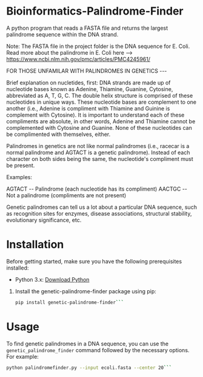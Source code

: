 # Bioinformatics-Palindrome-Finder

A python program that reads a FASTA file and returns the largest palindrome sequence within the DNA strand.

Note: The FASTA file in the project folder is the DNA sequence for E. Coli.
Read more about the palindrome in E. Coli here --> https://www.ncbi.nlm.nih.gov/pmc/articles/PMC4245961/

FOR THOSE UNFAMILAR WITH PALINDROMES IN GENETICS ---

Brief explanation on nucletides, first:
DNA strands are made up of nucleotide bases known as Adenine, Thiamine, Guanine, Cytosine, abbreviated as A, T, G, C. The double helix structure is comprised of these nucleotides in unique ways. These nucleotide bases are complement to one another (i.e., Adenine is compliment with Thiamine and Guinine is complement with Cytosine). It is important to understand each of these compliments are absolute, in other words, Adenine and Thiamine cannot be complemented with Cytosine and Guanine. None of these nucleotides can be complimented with themselves, either.

Palindromes in genetics are not like normal palindromes (i.e., racecar is a normal palindrome and AGTACT is a genetic palindrome). Instead of each character on both sides being the same, the nucleotide's compliment must be present.

Examples:

AGTACT -- Palindrome (each nucleotide has its compliment)
AACTGC -- Not a palindrome (compliments are not present)

Genetic palindromes can tell us a lot about a particular DNA sequence, such as recognition sites for enzymes, disease associations, structural stability, evolutionary significance, etc.

# Installation
Before getting started, make sure you have the following prerequisites installed:
- Python 3.x: [Download Python](https://www.python.org/downloads/)

1. Install the genetic-palindrome-finder package using pip:

   ```bash
   pip install genetic-palindrome-finder```

# Usage

To find genetic palindromes in a DNA sequence, you can use the `genetic_palindrome_finder` command followed by the necessary options. For example:

```bash
python palindromefinder.py --input ecoli.fasta --center 20```
